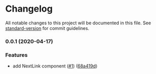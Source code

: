 # Changelog

All notable changes to this project will be documented in this file. See [standard-version](https://github.com/conventional-changelog/standard-version) for commit guidelines.

### 0.0.1 (2020-04-17)


### Features

* add NextLink component ([#1](https://github.com/moxystudio/next-link/issues/1)) ([68a419d](https://github.com/moxystudio/next-link/commit/68a419d67aaad3bf3c35f4e953f17ba831064e5d))

